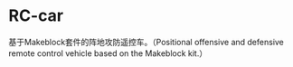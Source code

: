 # RC-car
基于Makeblock套件的阵地攻防遥控车。（Positional offensive and defensive remote control vehicle based on the Makeblock kit.）
